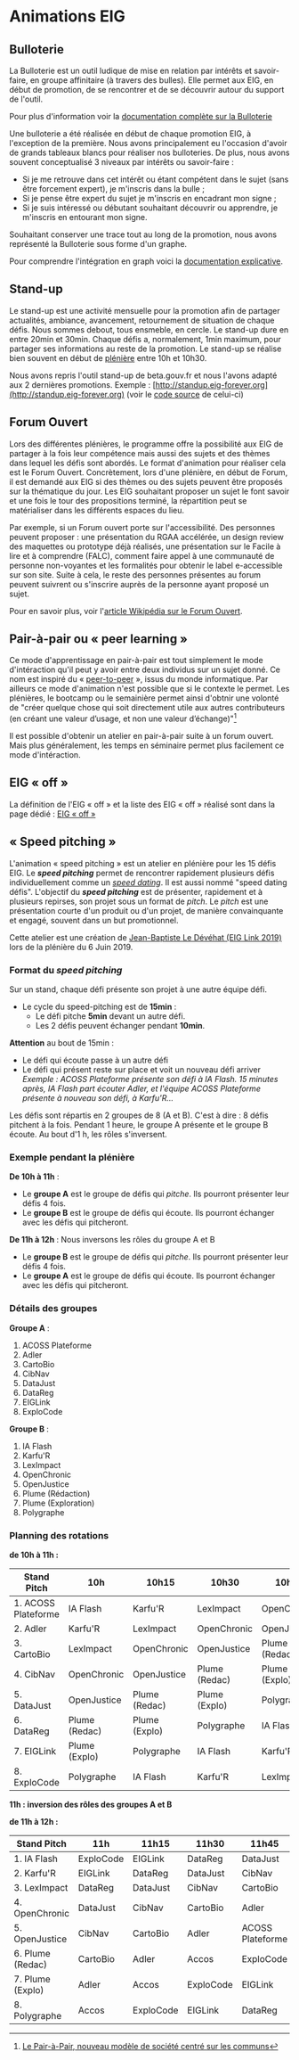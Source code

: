 # Animations EIG

## Bulloterie 

La Bulloterie est un outil ludique de mise en relation par intérêts et savoir-faire, en groupe affinitaire (à travers des bulles). Elle permet aux EIG, en début de promotion, de se rencontrer et de se découvrir autour du support de l'outil. 

Pour plus d'information voir la [documentation complète sur la Bulloterie](https://movilab.org/wiki/La_Bulloterie)

Une bulloterie a été réalisée en début de chaque promotion EIG, à l'exception de la première. Nous avons principalement eu l'occasion d'avoir de grands tableaux blancs pour réaliser nos bulloteries. De plus, nous avons souvent conceptualisé 3 niveaux par intérêts ou savoir-faire :
- Si je me retrouve dans cet intérêt ou étant compétent dans le sujet (sans être forcement expert), je m'inscris dans la bulle ;
- Si je pense être expert du sujet je m'inscris en encadrant mon signe ;
- Si je suis intéressé ou débutant souhaitant découvrir ou apprendre, je m'inscris en entourant mon signe.

Souhaitant conserver une trace tout au long de la promotion, nous avons représenté la Bulloterie sous forme d'un graphe. 

Pour comprendre l'intégration en graph voici la [documentation explicative](https://doc.eig-forever.org/bulloterie.html).

## Stand-up

Le stand-up est une activité mensuelle pour la promotion afin de partager actualités, ambiance, avancement, retournement de situation de chaque défis. Nous sommes debout, tous ensmeble, en cercle. Le stand-up dure en entre 20min et 30min. Chaque défis a, normalement, 1min maximum, pour partager ses informations au reste de la promotion. Le stand-up se réalise bien souvent en début de [plénière](https://doc.eig-forever.org/animation.html#sessions-plenieres) entre 10h et 10h30. 

Nous avons repris l'outil stand-up de beta.gouv.fr et nous l'avons adapté aux 2 dernières promotions. Exemple : [http://standup.eig-forever.org](http://standup.eig-forever.org) (voir le [code source](https://github.com/entrepreneur-interet-general/standup) de celui-ci)

## Forum Ouvert

Lors des différentes plénières, le programme offre la possibilité aux EIG de partager à la fois leur compétence mais aussi des sujets et des thèmes dans lequel les défis sont abordés. Le format d'animation pour réaliser cela est le Forum Ouvert. Concrètement, lors d'une plénière, en début de Forum, il est demandé aux EIG si des thèmes ou des sujets peuvent être proposés sur la thématique du jour. Les EIG souhaitant proposer un sujet le font savoir et une fois le tour des propositions terminé, la répartition peut se matérialiser dans les différents espaces du lieu. 

Par exemple, si un Forum ouvert porte sur l'accessibilité. Des personnes peuvent proposer : une présentation du RGAA accélérée, un design review des maquettes ou prototype déjà réalisés, une présentation sur le Facile à lire et à comprendre (FALC), comment faire appel à une communauté de personne non-voyantes et les formalités pour obtenir le label e-accessible sur son site. Suite à cela, le reste des personnes présentes au forum peuvent suivrent ou s'inscrire auprès de la personne ayant proposé un sujet. 

Pour en savoir plus, voir l'[article Wikipédia sur le Forum Ouvert](https://fr.wikipedia.org/wiki/M%C3%A9thodologie_Forum_Ouvert).

## Pair-à-pair ou « peer learning »

Ce mode d'apprentissage en pair-à-pair est tout simplement le mode d'intéraction qu'il peut y avoir entre deux individus sur un sujet donné. Ce nom est inspiré du « [peer-to-peer](https://fr.wikipedia.org/wiki/Pair_%C3%A0_pair) », issus du monde informatique. Par ailleurs ce mode d'animation n'est possible que si le contexte le permet. Les plénières, le bootcamp ou le semainière permet ainsi d'obtnir une volonté de "créer quelque chose qui soit directement utile aux autres contributeurs (en créant une valeur d’usage, et non une valeur d’échange)"[^1]

[^1]: [Le Pair-à-Pair, nouveau modèle de société centré sur les communs](http://blogfr.p2pfoundation.net/2017/06/17/pair-a-pair-nouveau-modele-de-societe-centre-communs/)

Il est possible d'obtenir un atelier en pair-à-pair suite à un forum ouvert. Mais plus généralement, les temps en séminaire permet plus facilement ce mode d'intéraction. 

## EIG « off »

La définition de l'EIG « off » et la liste des EIG « off » réalisé sont dans la page dédié : [EIG « off »](eig-off.md)

## « Speed pitching » 

L'animation « speed pitching » est un atelier en plénière pour les 15 défis EIG. Le ***speed pitching*** permet de rencontrer rapidement plusieurs défis individuellement comme un *[speed dating](https://fr.wikipedia.org/wiki/Speed_dating)*. Il est aussi nommé "speed dating défis". L'objectif du ***speed pitching*** est de présenter, rapidement et à plusieurs repirses, son projet sous un format de *pitch*. Le *pitch* est une présentation courte d'un produit ou d'un projet, de manière convainquante et engagé, souvent dans un but promotionnel.

Cette atelier est une création de [Jean-Baptiste Le Dévéhat (EIG Link 2019)](https://entrepreneur-interet-general.etalab.gouv.fr/communaute/2018/jean-baptiste-le-devehat.html) lors de la plénière du 6 Juin 2019.

### Format du *speed pitching* 

Sur un stand, chaque défi présente son projet à une autre équipe défi. 
- Le cycle du speed-pitching est de **15min** :
    - Le défi pitche **5min** devant un autre défi.
    - Les 2 défis peuvent échanger pendant **10min**.

**Attention** au bout de 15min :
- Le défi qui écoute passe à un autre défi 
- Le défi qui présent reste sur place et voit un nouveau défi arriver   
_Exemple : ACOSS Plateforme présente son défi à IA Flash. 15 minutes après, IA Flash part écouter Adler, et l'équipe ACOSS Plateforme présente à nouveau son défi, à Karfu'R..._

Les défis sont répartis en 2 groupes de 8 (A et B). C'est à dire : 8 défis pitchent à la fois. 
Pendant 1 heure, le groupe A présente et le groupe B écoute. Au bout d'1 h, les rôles s'inversent.

### Exemple pendant la plénière

**De 10h à 11h** :
- Le **groupe A** est le groupe de défis qui *pitche*. Ils pourront présenter leur défis 4 fois.
- Le **groupe B** est le groupe de défis qui écoute. Ils pourront échanger avec les défis qui pitcheront.

**De 11h à 12h** : Nous inversons les rôles du groupe A et B 
- Le **groupe B** est le groupe de défis qui *pitche*. Ils pourront présenter leur défis 4 fois.
- Le **groupe A** est le groupe de défis qui écoute. Ils pourront échanger avec les défis qui pitcheront.

### Détails des groupes

**Groupe A** : 
1. ACOSS Plateforme
2. Adler
3. CartoBio
4. CibNav
5. DataJust
6. DataReg
7. EIGLink
8. ExploCode

**Groupe B** : 
1. IA Flash
2. Karfu'R
3. LexImpact
4. OpenChronic
5. OpenJustice
6. Plume (Rédaction)
7. Plume (Exploration)
8. Polygraphe

### Planning des rotations 

**de 10h à 11h :**

| Stand Pitch | 10h | 10h15 | 10h30 | 10h45 | 
| -------- | -------- | -------- | -------- | -------- |
| 1. ACOSS Plateforme | IA Flash | Karfu'R| LexImpact | OpenChronic|
| 2. Adler | Karfu'R | LexImpact | OpenChronic |OpenJustice|
| 3. CartoBio | LexImpact | OpenChronic |OpenJustice|Plume (Redac) | 
| 4. CibNav | OpenChronic | OpenJustice |Plume (Redac) | Plume (Explo)| Polygraphe |
| 5. DataJust | OpenJustice |Plume (Redac) | Plume (Explo)| Polygraphe |
| 6. DataReg | Plume (Redac) | Plume (Explo)| Polygraphe |IA Flash |
| 7. EIGLink | Plume (Explo) |Polygraphe |IA Flash | Karfu'R|
| 8. ExploCode | Polygraphe |IA Flash | Karfu'R| LexImpact |

**11h : inversion des rôles des groupes A et B**

**de 11h à 12h :**

| Stand Pitch | 11h | 11h15 | 11h30 | 11h45 | 
| -------- | -------- | -------- | -------- | -------- |
| 1. IA Flash | ExploCode | EIGLink | DataReg | DataJust |
| 2. Karfu'R | EIGLink| DataReg| DataJust|CibNav|
| 3. LexImpact | DataReg| DataJust|CibNav| CartoBio|
| 4. OpenChronic | DataJust|CibNav| CartoBio| Adler|
| 5. OpenJustice | CibNav| CartoBio| Adler| ACOSS Plateforme|
| 6. Plume (Redac) | CartoBio| Adler| Accos| ExploCode|
| 7. Plume (Explo) | Adler| Accos| ExploCode |EIGLink |
| 8. Polygraphe | Accos| ExploCode |EIGLink |DataReg | 
